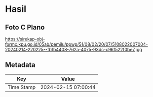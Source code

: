 # Hasil

## Foto C Plano

https://sirekap-obj-formc.kpu.go.id/05ab/pemilu/ppwp/51/08/02/20/07/5108022007004-20240214-220225--fb1b4408-762a-4075-93dc-c96f522f0be7.jpg


## Metadata

| Key        | Value               |
| ---------- | ------------------- |
| Time Stamp | 2024-02-15 07:00:44 |



